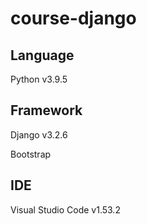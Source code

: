 # course-django

## Language

Python v3.9.5

## Framework

Django v3.2.6

Bootstrap 

## IDE

Visual Studio Code v1.53.2
